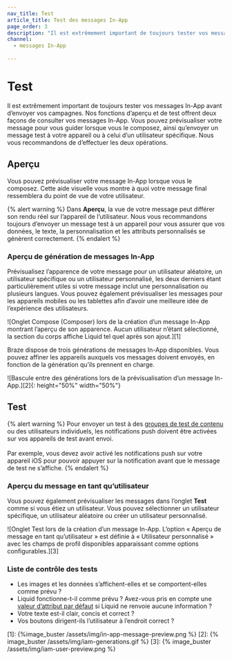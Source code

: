 ```yaml
---
nav_title: Test
article_title: Test des messages In-App
page_order: 3
description: "Il est extrêmement important de toujours tester vos messages In-App avant d’envoyer vos campagnes. Nos fonctions d’aperçu et de test offrent deux façons de consulter vos messages In-App."
channel:
  - messages In-App
  
---
```


# Test

Il est extrêmement important de toujours tester vos messages In-App avant d’envoyer vos campagnes. Nos fonctions d’aperçu et de test offrent deux façons de consulter vos messages In-App. Vous pouvez prévisualiser votre message pour vous guider lorsque vous le composez, ainsi qu’envoyer un message test à votre appareil ou à celui d’un utilisateur spécifique. Nous vous recommandons de d’effectuer les deux opérations.

## Aperçu

Vous pouvez prévisualiser votre message In-App lorsque vous le composez. Cette aide visuelle vous montre à quoi votre message final ressemblera du point de vue de votre utilisateur.

{% alert warning %}
Dans **Aperçu**, la vue de votre message peut différer son rendu réel sur l’appareil de l’utilisateur. Nous vous recommandons toujours d’envoyer un message test à un appareil pour vous assurer que vos données, le texte, la personnalisation et les attributs personnalisés se génèrent correctement.
{% endalert %}

### Aperçu de génération de messages In-App

Prévisualisez l’apparence de votre message pour un utilisateur aléatoire, un utilisateur spécifique ou un utilisateur personnalisé, les deux derniers étant particulièrement utiles si votre message inclut une personnalisation ou plusieurs langues. Vous pouvez également prévisualiser les messages pour les appareils mobiles ou les tablettes afin d’avoir une meilleure idée de l’expérience des utilisateurs.

![Onglet Compose (Composer) lors de la création d’un message In-App montrant l’aperçu de son apparence. Aucun utilisateur n’étant sélectionné, la section du corps affiche Liquid tel quel après son ajout.][1]

Braze dispose de trois générations de messages In-App disponibles. Vous pouvez affiner les appareils auxquels vos messages doivent envoyés, en fonction de la génération qu’ils prennent en charge.

![Bascule entre des générations lors de la prévisualisation d’un message In-App.][2]{: height="50%" width="50%"}

## Test

{% alert warning %}
Pour envoyer un test à des [groupes de test de contenu]({{site.baseurl}}/user_guide/administrative/app_settings/developer_console/internal_groups_tab/#content-test-groups) ou des utilisateurs individuels, les notifications push doivent être activées sur vos appareils de test avant envoi. <br><br>Par exemple, vous devez avoir activé les notifications push sur votre appareil iOS pour pouvoir appuyer sur la notification avant que le message de test ne s’affiche.
{% endalert %}

### Aperçu du message en tant qu’utilisateur

Vous pouvez également prévisualiser les messages dans l’onglet **Test** comme si vous étiez un utilisateur. Vous pouvez sélectionner un utilisateur spécifique, un utilisateur aléatoire ou créer un utilisateur personnalisé.

![Onglet Test lors de la création d’un message In-App. L’option « Aperçu de message en tant qu’utilisateur » est définie à « Utilisateur personnalisé » avec les champs de profil disponibles apparaissant comme options configurables.][3]

### Liste de contrôle des tests

- Les images et les données s’affichent-elles et se comportent-elles comme prévu ?
- Liquid fonctionne-t-il comme prévu ? Avez-vous pris en compte une [valeur d’attribut par défaut]({{site.baseurl}}/user_guide/personalization_and_dynamic_content/liquid/conditional_logic/#accounting-for-null-attribute-values) si Liquid ne renvoie aucune information ?
- Votre texte est-il clair, concis et correct ?
- Vos boutons dirigent-ils l’utilisateur à l’endroit correct ?

[1]: {%image_buster /assets/img/in-app-message-preview.png %}
[2]: {% image_buster /assets/img/iam-generations.gif %}
[3]: {% image_buster /assets/img/iam-user-preview.png %}
